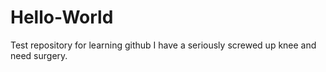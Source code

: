 # Hello-World
Test repository for learning github
I have a seriously screwed up knee and need surgery.
